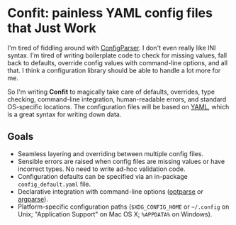 Confit: painless YAML config files that Just Work
=================================================

I'm tired of fiddling around with [ConfigParser][]. I don't even really like INI
syntax. I'm tired of writing boilerplate code to check for missing values, fall
back to defaults, override config values with command-line options, and all
that. I think a configuration library should be able to handle a lot more for
me.

So I'm writing **Confit** to magically take care of defaults, overrides, type
checking, command-line integration, human-readable errors, and standard
OS-specific locations. The configuration files will be based on [YAML][], which
is a great syntax for writing down data.

[ConfigParser]: http://docs.python.org/library/configparser.html
[YAML]: http://yaml.org/

Goals
-----

* Seamless layering and overriding between multiple config files.
* Sensible errors are raised when config files are missing values or have
  incorrect types. No need to write ad-hoc validation code.
* Configuration defaults can be specified via an in-package
  `config_default.yaml` file.
* Declarative integration with command-line options ([optparse][] or
  [argparse][]).
* Platform-specific configuration paths (`$XDG_CONFIG_HOME` or `~/.config`
  on Unix; "Application Support" on Mac OS X; `%APPDATA%` on Windows).

[optparse]: http://docs.python.org/dev/library/optparse.html
[argparse]: http://docs.python.org/dev/library/argparse.html

